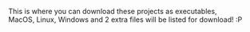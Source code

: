 This is where you can download these projects as executables,<br>
MacOS, Linux, Windows and 2 extra files will be listed for download! :P
